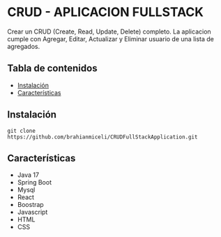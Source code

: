 # CRUD - APLICACION FULLSTACK

Crear un CRUD (Create, Read, Update, Delete) completo.
La aplicacion cumple con Agregar, Editar, Actualizar y Eliminar usuario de una lista de agregados.

## Tabla de contenidos

- [Instalación](#instalación)
- [Características](#características)



## Instalación

~~~
git clone https://github.com/brahianmiceli/CRUDFullStackApplication.git
~~~

## Características

- Java 17
- Spring Boot
- Mysql
- React
- Boostrap
- Javascript
- HTML
- CSS

